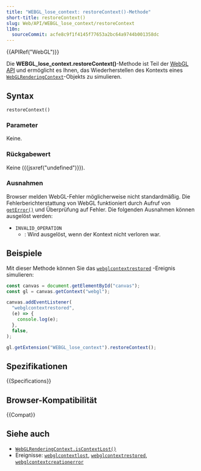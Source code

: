 ```yaml
---
title: "WEBGL_lose_context: restoreContext()-Methode"
short-title: restoreContext()
slug: Web/API/WEBGL_lose_context/restoreContext
l10n:
  sourceCommit: acfe8c9f1f4145f77653a2bc64a9744b001358dc
---
```


{{APIRef("WebGL")}}

Die **WEBGL_lose_context.restoreContext()**-Methode ist Teil der [WebGL API](/de/docs/Web/API/WebGL_API) und ermöglicht es Ihnen, das Wiederherstellen des Kontexts eines [`WebGLRenderingContext`](/de/docs/Web/API/WebGLRenderingContext)-Objekts zu simulieren.

## Syntax

```js-nolint
restoreContext()
```

### Parameter

Keine.

### Rückgabewert

Keine ({{jsxref("undefined")}}).

### Ausnahmen

Browser melden WebGL-Fehler möglicherweise nicht standardmäßig. Die Fehlerberichterstattung von WebGL funktioniert durch Aufruf von [`getError()`](/de/docs/Web/API/WEBGLRenderingContext/getError) und Überprüfung auf Fehler. Die folgenden Ausnahmen können ausgelöst werden:

- `INVALID_OPERATION`
  - : Wird ausgelöst, wenn der Kontext nicht verloren war.

## Beispiele

Mit dieser Methode können Sie das
[`webglcontextrestored`](/de/docs/Web/API/HTMLCanvasElement/webglcontextrestored_event)
-Ereignis simulieren:

```js
const canvas = document.getElementById("canvas");
const gl = canvas.getContext("webgl");

canvas.addEventListener(
  "webglcontextrestored",
  (e) => {
    console.log(e);
  },
  false,
);

gl.getExtension("WEBGL_lose_context").restoreContext();
```

## Spezifikationen

{{Specifications}}

## Browser-Kompatibilität

{{Compat}}

## Siehe auch

- [`WebGLRenderingContext.isContextLost()`](/de/docs/Web/API/WebGLRenderingContext/isContextLost)
- Ereignisse:
  [`webglcontextlost`](/de/docs/Web/API/HTMLCanvasElement/webglcontextlost_event),
  [`webglcontextrestored`](/de/docs/Web/API/HTMLCanvasElement/webglcontextrestored_event),
  [`webglcontextcreationerror`](/de/docs/Web/API/HTMLCanvasElement/webglcontextcreationerror_event)
